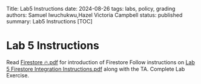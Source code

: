 Title: Lab5 Instructions
date: 2024-08-26
tags: labs, policy, grading
authors: Samuel Iwuchukwu,Hazel Victoria Campbell
status: published
summary: Lab5 Instructions
[TOC]

# Lab 5 Instructions

Read [Firestore 🔥.pdf]({attach}slides/Firestore.pdf) for introduction of Firestore
Follow instructions on [Lab 5 Firestore Integration Instructions.pdf]({attach}slides/Lab5FInteg.pdf) along with the TA.
Complete Lab Exercise.
